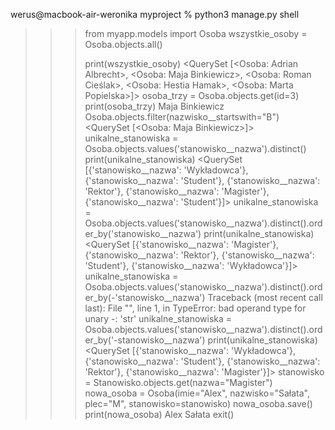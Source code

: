 werus@macbook-air-weronika myproject % python3 manage.py shell  
>>> from myapp.models import Osoba
>>> wszystkie_osoby = Osoba.objects.all()
>>> 
>>> print(wszystkie_osoby) 
<QuerySet [<Osoba: Adrian Albrecht>, <Osoba: Maja Binkiewicz>, <Osoba: Roman Cieślak>, <Osoba: Hestia Hamak>, <Osoba: Marta Popielska>]>
>>> osoba_trzy = Osoba.objects.get(id=3)
>>> print(osoba_trzy)
Maja Binkiewicz
>>> Osoba.objects.filter(nazwisko__startswith="B")
<QuerySet [<Osoba: Maja Binkiewicz>]>
>>> unikalne_stanowiska = Osoba.objects.values('stanowisko__nazwa').distinct()
>>> print(unikalne_stanowiska)
<QuerySet [{'stanowisko__nazwa': 'Wykładowca'}, {'stanowisko__nazwa': 'Student'}, {'stanowisko__nazwa': 'Rektor'}, {'stanowisko__nazwa': 'Magister'}, {'stanowisko__nazwa': 'Student'}]>
>>> unikalne_stanowiska = Osoba.objects.values('stanowisko__nazwa').distinct().order_by('stanowisko__nazwa')
>>> print(unikalne_stanowiska)
<QuerySet [{'stanowisko__nazwa': 'Magister'}, {'stanowisko__nazwa': 'Rektor'}, {'stanowisko__nazwa': 'Student'}, {'stanowisko__nazwa': 'Wykładowca'}]>
>>> unikalne_stanowiska = Osoba.objects.values('stanowisko__nazwa').distinct().order_by(-'stanowisko__nazwa')
Traceback (most recent call last):
  File "<console>", line 1, in <module>
TypeError: bad operand type for unary -: 'str'
>>> unikalne_stanowiska = Osoba.objects.values('stanowisko__nazwa').distinct().order_by('-stanowisko__nazwa')
>>> print(unikalne_stanowiska)
<QuerySet [{'stanowisko__nazwa': 'Wykładowca'}, {'stanowisko__nazwa': 'Student'}, {'stanowisko__nazwa': 'Rektor'}, {'stanowisko__nazwa': 'Magister'}]>
>>> stanowisko = Stanowisko.objects.get(nazwa="Magister")
>>> nowa_osoba = Osoba(imie="Alex", nazwisko="Sałata", plec="M", stanowisko=stanowisko)
>>> nowa_osoba.save()
>>> print(nowa_osoba)
Alex Sałata
>>> exit()




